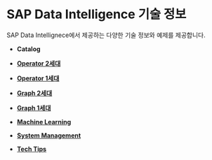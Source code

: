 SAP Data Intelligence 기술 정보
===
SAP Data Intellignece에서 제공하는 다양한 기술 정보와 예제를 제공합니다.

* **Catalog**

* **[Operator 2세대](Operator_gen2/Readme.md)**
* **[Operator 1세대](Operator_gen1/Readme.md)**

* **[Graph 2세대](Graph_gen2/Readme.md)**
* **[Graph 1세대](Graph_gen1/Readme.md)**

* **[Machine Learning](ML/Readme.md)**

* **[System Management](SystemMgmt/Readme.md)**

* **[Tech Tips](Tips/Readme.md)**

